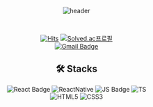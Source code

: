 <div align="center">

  ![header](https://capsule-render.vercel.app/api?type=venom&height=200&text=Kim%20Doye.&fontSize=70&color=0:66ffcc,100:FF99FF&stroke=ccffff)

  <br>
  
  [![Hits](https://hits.seeyoufarm.com/api/count/incr/badge.svg?url=https%3A%2F%2Fgithub.com%2FDoye-Kim&count_bg=%23FFEB63&title_bg=%23488352&icon=&icon_color=%23DEDEDE&title=hits&edge_flat=false)](https://github.com/Doye-Kim)
  [![Solved.ac프로필](http://mazassumnida.wtf/api/mini/generate_badge?boj=abcdy)](https://solved.ac/abcdy)
  <br>
  [![Gmail Badge](https://img.shields.io/badge/gmail-d14836?style=flat&logo=Gmail&logoColor=white&link=mailto:kmdy125@gmail.com)](mailto:kmdy125@gmail.com)
  
  ## 🛠️ Stacks
  ![React Badge](http://img.shields.io/badge/React-2E2E2E?style=for-the-badge&logo=React&logoColor=61DAFB)
  ![ReactNative](https://img.shields.io/badge/ReactNative-61DAFB?style=for-the-badge&logo=React&logoColor=2E2E2E)
  ![JS Badge](http://img.shields.io/badge/javascript-F7DF1E?style=for-the-badge&logo=javascript&logoColor=black)
  ![TS](https://img.shields.io/badge/Typescript-3178C6?style=for-the-badge&logo=Typescript&logoColor=white)
  <br>
    ![HTML5](https://img.shields.io/badge/HTML5-E34F26.svg?&style=for-the-badge&logo=HTML5&logoColor=white)
  ![CSS3](https://img.shields.io/badge/CSS3-1572B6.svg?&style=for-the-badge&logo=CSS3&logoColor=white)
<!--  ![HTML5](https://img.shields.io/badge/HTML5-E34F26.svg?&style=for-the-badge&logo=HTML5&logoColor=white)
  ![CSS3](https://img.shields.io/badge/CSS3-1572B6.svg?&style=for-the-badge&logo=CSS3&logoColor=white)-->
  


<!--![Doye's GitHub stats](https://github-readme-stats.vercel.app/api?username=Doye-Kim&hide=contribs,prs)
**Doye-Kim/Doye-Kim** is a ✨ _special_ ✨ repository because its `README.md` (this file) appears on your GitHub profile.

  ![kiki](https://github.com/Doye-Kim/Doye-Kim/assets/126869993/f7ea8c1e-df3e-4005-a467-4208535f681f)
  ## 

Here are some ideas to get you started:

- 🔭 I’m currently working on ...
- 🌱 I’m currently learning ...
- 👯 I’m looking to collaborate on ...
- 🤔 I’m looking for help with ...
- 💬 Ask me about ...
- 📫 How to reach me: ...
- 😄 Pronouns: ...
- ⚡ Fun fact: ...
-->
